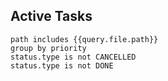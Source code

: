 
## Active Tasks
```tasks
path includes {{query.file.path}}
group by priority
status.type is not CANCELLED
status.type is not DONE
```
